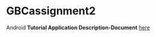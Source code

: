 # GBCassignment2
Android **Tutorial Application Description-Document** [here]([https://drive.google.com/file/d/1YjCbZfkf3UrlJ9_AQQLfs4bLYCbOc1Op/view?usp=sharing](https://drive.google.com/file/d/1ooqEUNDkjag1gqWGWC3FfAYIqwlE2aLH/view?usp=sharing))
